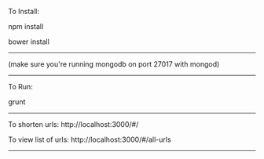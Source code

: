 To Install:

npm install

bower install

------

(make sure you're running mongodb on port 27017 with mongod)

------

To Run: 

grunt

------

To shorten urls: http://localhost:3000/#/

To view list of urls: http://localhost:3000/#/all-urls

------